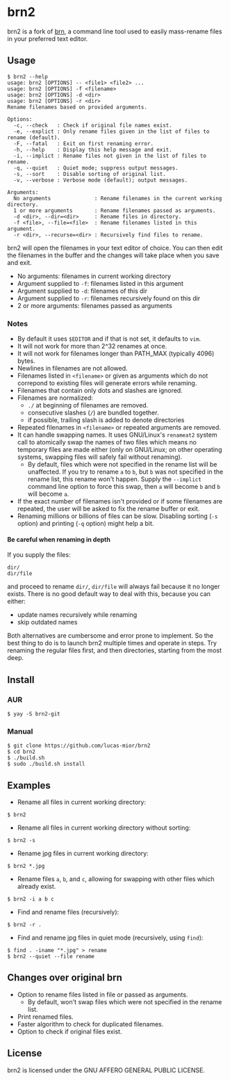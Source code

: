 # brn2
brn2 is a fork of [brn](https://github.com/nimaipatel/brn), a command line tool
used to easily mass-rename files in your preferred text editor.
 
## Usage
```
$ brn2 --help
usage: brn2 [OPTIONS] -- <file1> <file2> ...
usage: brn2 [OPTIONS] -f <filename>
usage: brn2 [OPTIONS] -d <dir>
usage: brn2 [OPTIONS] -r <dir>
Rename filenames based on provided arguments.

Options:
  -c, --check   : Check if original file names exist.
  -e, --explict : Only rename files given in the list of files to rename (default).
  -F, --fatal   : Exit on first renaming error.
  -h, --help    : Display this help message and exit.
  -i, --implict : Rename files not given in the list of files to rename.
  -q, --quiet   : Quiet mode; suppress output messages.
  -s, --sort    : Disable sorting of original list.
  -v, --verbose : Verbose mode (default); output messages.

Arguments:
  No arguments              : Rename filenames in the current working directory.
  1 or more arguments       : Rename filenames passed as arguments.
  -d <dir>, --dir=<dir>     : Rename files in directory.
  -f <file>, --file=<file>  : Rename filenames listed in this argument.
  -r <dir>, --recurse=<dir> : Recursively find files to rename.
```

brn2 will open the filenames in your text editor of choice.
You can then edit the filenames in the buffer and the changes
will take place when you save and exit.
- No arguments: filenames in current working directory
- Argument supplied to `-f`: filenames listed in this argument
- Argument supplied to `-d`: filenames of this dir
- Argument supplied to `-r`: filenames recursively found on this dir
- 2 or more arguments: filenames passed as arguments

### Notes
- By default it uses `$EDITOR` and if that is not set, it defaults to `vim`.
- It will not work for more than 2^32 renames at once.
- It will not work for filenames longer than PATH_MAX (typically 4096) bytes.
- Newlines in filenames are not allowed.
- Filenames listed in `<filename>` or given as arguments which
  do not correpond to existing files will generate errors while renaming.
- Filenames that contain only dots and slashes are ignored.
- Filenames are normalized:
    * `./` at beginning of filenames are removed.
    * consecutive slashes (`/`) are bundled together.
    * if possible, trailing slash is added to denote directories
- Repeated filenames in `<filename>` or repeated arguments are removed.
- It can handle swapping names. It uses GNU/Linux's `renameat2` system call to
  atomically swap the names of two files which means no temporary files are made
  either (only on GNU/Linux; on other operating systems, swapping files will
  safely fail without renaming).
  * By default, files which were not specified in the rename list will be
    unaffected. If you try to rename `a` to `b`, but `b` was not specified in
    the rename list, this rename won't happen. Supply the `--implict` command
    line option to force this swap, then `a` will become `b` and `b` will become
    `a`.
- If the exact number of filenames isn't provided or if some filenames are
  repeated, the user will be asked to fix the rename buffer or exit.
- Renaming millions or billions of files can be slow. Disabling sorting
  (`-s` option) and printing (`-q` option) might help a bit.

#### Be careful when renaming in depth
If you supply the files:
```
dir/
dir/file
```
and proceed to rename `dir/`, `dir/file` will always fail because it no longer
exists.
There is no good default way to deal with this, because you can either:
- update names recursively while renaming
- skip outdated names

Both alternatives are cumbersome and error prone to implement.  So the best
thing to do is to launch brn2 multiple times and operate in steps. Try renaming
the regular files first, and then directories, starting from the most deep.
 
## Install
 
### AUR
```
$ yay -S brn2-git
```

### Manual
```
$ git clone https://github.com/lucas-mior/brn2
$ cd brn2
$ ./build.sh
$ sudo ./build.sh install
```

## Examples
- Rename all files in current working directory:
```
$ brn2
```
- Rename all files in current working directory without sorting:
```
$ brn2 -s
```
- Rename jpg files in current working directory:
```
$ brn2 *.jpg
```
- Rename files `a`, `b`, and `c`,
  allowing for swapping with other files which already exist.
```
$ brn2 -i a b c
```
- Find and rename files (recursively):
```
$ brn2 -r .
```
- Find and rename jpg files in quiet mode (recursively, using `find`):
```
$ find . -iname "*.jpg" > rename
$ brn2 --quiet --file rename
```
 
## Changes over original brn
- Option to rename files listed in file or passed as arguments.
  * By default, won't swap files which were not specified in the rename list.
- Print renamed files.
- Faster algorithm to check for duplicated filenames.
- Option to check if original files exist.
 
## License
brn2 is licensed under the GNU AFFERO GENERAL PUBLIC LICENSE.
